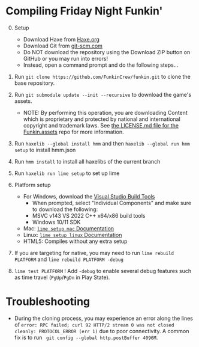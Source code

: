 # Compiling Friday Night Funkin'

0. Setup
    - Download Haxe from [Haxe.org](https://haxe.org)
    - Download Git from [git-scm.com](https://www.git-scm.com)
    - Do NOT download the repository using the Download ZIP button on GitHub or you may run into errors!
    - Instead, open a command prompt and do the following steps...

1. Run `git clone https://github.com/FunkinCrew/funkin.git` to clone the base repository.
2. Run `git submodule update --init --recursive` to download the game's assets.
    - NOTE: By performing this operation, you are downloading Content which is proprietary and protected by national and international copyright and trademark laws. See [the LICENSE.md file for the Funkin.assets](https://github.com/FunkinCrew/funkin.assets/blob/main/LICENSE.md) repo for more information.
2. Run `haxelib --global install hmm` and then `haxelib --global run hmm setup` to install hmm.json
3. Run `hmm install` to install all haxelibs of the current branch
4. Run `haxelib run lime setup` to set up lime
5. Platform setup
   - For Windows, download the [Visual Studio Build Tools](https://aka.ms/vs/17/release/vs_BuildTools.exe)
        - When prompted, select "Individual Components" and make sure to download the following:
        - MSVC v143 VS 2022 C++ x64/x86 build tools
        - Windows 10/11 SDK
    - Mac: [`lime setup mac` Documentation](https://lime.openfl.org/docs/advanced-setup/macos/)
    - Linux: [`lime setup linux` Documentation](https://lime.openfl.org/docs/advanced-setup/linux/)
    - HTML5: Compiles without any extra setup
6. If you are targeting for native, you may need to run `lime rebuild PLATFORM` and `lime rebuild PLATFORM -debug`
7. `lime test PLATFORM` ! Add `-debug` to enable several debug features such as time travel (`PgUp`/`PgDn` in Play State).

# Troubleshooting

- During the cloning process, you may experience an error along the lines of `error: RPC failed; curl 92 HTTP/2 stream 0 was not closed cleanly: PROTOCOL_ERROR (err 1)` due to poor connectivity. A common fix is to run ` git config --global http.postBuffer 4096M`.

